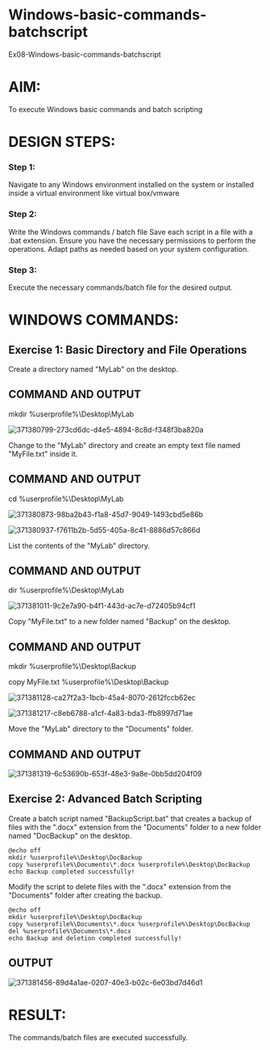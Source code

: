 # Windows-basic-commands-batchscript
Ex08-Windows-basic-commands-batchscript

# AIM:
To execute Windows basic commands and batch scripting

# DESIGN STEPS:

### Step 1:

Navigate to any Windows environment installed on the system or installed inside a virtual environment like virtual box/vmware 

### Step 2:

Write the Windows commands / batch file
Save each script in a file with a .bat extension.
Ensure you have the necessary permissions to perform the operations.
Adapt paths as needed based on your system configuration.
### Step 3:

Execute the necessary commands/batch file for the desired output. 




# WINDOWS COMMANDS:
## Exercise 1: Basic Directory and File Operations
Create a directory named "MyLab" on the desktop.


## COMMAND AND OUTPUT

mkdir %userprofile%\Desktop\MyLab

![371380799-273cd6dc-d4e5-4894-8c8d-f348f3ba820a](https://github.com/user-attachments/assets/ecf0e5d8-323a-4461-959a-8874251bbf6e)

Change to the "MyLab" directory and create an empty text file named "MyFile.txt" inside it.


## COMMAND AND OUTPUT

cd %userprofile%\Desktop\MyLab

![371380873-98ba2b43-f1a8-45d7-9049-1493cbd5e86b](https://github.com/user-attachments/assets/a279c573-355c-4303-ae9d-aec5613db2b7)

![371380937-f7611b2b-5d55-405a-8c41-8886d57c866d](https://github.com/user-attachments/assets/cd98ee46-5288-43c0-84a8-4d39166b8726)



List the contents of the "MyLab" directory.


## COMMAND AND OUTPUT

dir %userprofile%\Desktop\MyLab

![371381011-9c2e7a90-b4f1-443d-ac7e-d72405b94cf1](https://github.com/user-attachments/assets/62138837-8021-402b-a116-8dbaee5bbe2b)


Copy "MyFile.txt" to a new folder named "Backup" on the desktop.

## COMMAND AND OUTPUT

mkdir %userprofile%\Desktop\Backup

copy MyFile.txt %userprofile%\Desktop\Backup

![371381128-ca27f2a3-1bcb-45a4-8070-2612fccb62ec](https://github.com/user-attachments/assets/4a578ca9-4287-4b91-ac59-6e572090b759)

![371381217-c8eb6788-a1cf-4a83-bda3-ffb8997d71ae](https://github.com/user-attachments/assets/a221d13b-7638-43c5-be62-5ae727dd5e16)


Move the "MyLab" directory to the "Documents" folder.


## COMMAND AND OUTPUT
![371381319-6c53690b-653f-48e3-9a8e-0bb5dd204f09](https://github.com/user-attachments/assets/3704cff3-91b4-44dd-a119-e31083d22674)


## Exercise 2: Advanced Batch Scripting
Create a batch script named "BackupScript.bat" that creates a backup of files with the ".docx" extension from the "Documents" folder to a new folder named "DocBackup" on the desktop.

```
@echo off
mkdir %userprofile%\Desktop\DocBackup
copy %userprofile%\Documents\*.docx %userprofile%\Desktop\DocBackup
echo Backup completed successfully!
```

Modify the script to delete files with the ".docx" extension from the "Documents" folder after creating the backup.

```
@echo off
mkdir %userprofile%\Desktop\DocBackup
copy %userprofile%\Documents\*.docx %userprofile%\Desktop\DocBackup
del %userprofile%\Documents\*.docx
echo Backup and deletion completed successfully!
```


## OUTPUT

![371381456-89d4a1ae-0207-40e3-b02c-6e03bd7d46d1](https://github.com/user-attachments/assets/be2c891b-1f8e-45f2-a86c-97c814135710)

# RESULT:
The commands/batch files are executed successfully.

